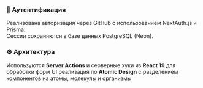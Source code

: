 ### 🔐 Аутентификация

Реализована авторизация через GitHub с использованием NextAuth.js и Prisma.  
Сессии сохраняются в базе данных PostgreSQL (Neon).

### ⚙️ Архитектура

Используются **Server Actions** и серверные хуки из **React 19** для обработки форм
UI реализация по **Atomic Design** с разделением компонентов на атомы, молекулы и организмы
